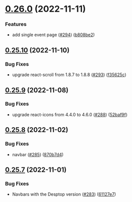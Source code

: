 # [0.26.0](https://github.com/thecyberworld/thecyberhub.org/compare/v0.25.10...v0.26.0) (2022-11-11)


### Features

* add single event page ([#294](https://github.com/thecyberworld/thecyberhub.org/issues/294)) ([b808be2](https://github.com/thecyberworld/thecyberhub.org/commit/b808be288cbe3454d798a9fa8def3b759cc4a79c))



## [0.25.10](https://github.com/thecyberworld/thecyberhub.org/compare/v0.25.9...v0.25.10) (2022-11-10)


### Bug Fixes

* upgrade react-scroll from 1.8.7 to 1.8.8 ([#293](https://github.com/thecyberworld/thecyberhub.org/issues/293)) ([f35625c](https://github.com/thecyberworld/thecyberhub.org/commit/f35625cf276698cdc5dd4f0ea6d2610aefaf032b))



## [0.25.9](https://github.com/thecyberworld/thecyberhub.org/compare/v0.25.8...v0.25.9) (2022-11-08)


### Bug Fixes

* upgrade react-icons from 4.4.0 to 4.6.0 ([#288](https://github.com/thecyberworld/thecyberhub.org/issues/288)) ([52baf9f](https://github.com/thecyberworld/thecyberhub.org/commit/52baf9ff6560d30713e26b27e9db6ed44ce46d5b))



## [0.25.8](https://github.com/thecyberworld/thecyberhub.org/compare/v0.25.7...v0.25.8) (2022-11-02)


### Bug Fixes

* navbar ([#285](https://github.com/thecyberworld/thecyberhub.org/issues/285)) ([870b7d4](https://github.com/thecyberworld/thecyberhub.org/commit/870b7d43efed266e97796cfe0291f7793b41e866))



## [0.25.7](https://github.com/thecyberworld/thecyberhub.org/compare/v0.25.6...v0.25.7) (2022-11-01)


### Bug Fixes

* Navbars with the Desptop version ([#283](https://github.com/thecyberworld/thecyberhub.org/issues/283)) ([61127e7](https://github.com/thecyberworld/thecyberhub.org/commit/61127e7fc7cd0d5ce2042018fb48857a902fb7b7))




